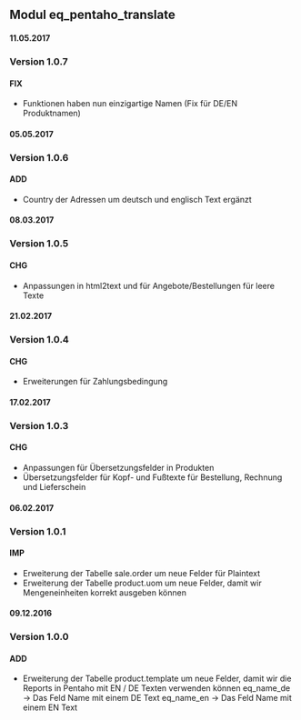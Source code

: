 ## Modul eq_pentaho_translate

#### 11.05.2017
### Version 1.0.7
#### FIX
- Funktionen haben nun einzigartige Namen (Fix für DE/EN Produktnamen)

#### 05.05.2017
### Version 1.0.6
#### ADD
- Country der Adressen um deutsch und englisch Text ergänzt

#### 08.03.2017
### Version 1.0.5
#### CHG
- Anpassungen in html2text und für Angebote/Bestellungen für leere Texte


#### 21.02.2017
### Version 1.0.4
#### CHG
- Erweiterungen für Zahlungsbedingung

#### 17.02.2017
### Version 1.0.3
#### CHG
- Anpassungen für Übersetzungsfelder in Produkten
- Übersetzungsfelder für Kopf- und Fußtexte für Bestellung, Rechnung und Lieferschein

#### 06.02.2017
### Version 1.0.1
#### IMP
- Erweiterung der Tabelle sale.order um neue Felder für Plaintext
- Erweiterung der Tabelle product.uom um neue Felder, damit wir Mengeneinheiten korrekt ausgeben können

#### 09.12.2016
### Version 1.0.0
#### ADD
- Erweiterung der Tabelle product.template um neue Felder, damit wir die Reports in Pentaho mit EN / DE Texten verwenden können
eq_name_de -> Das Feld Name mit einem DE Text
eq_name_en -> Das Feld Name mit einem EN Text
